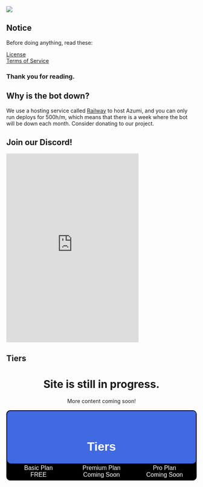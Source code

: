 <img src="https://i.imgur.com/uN6LvLY.png" border="0">


## Notice
Before doing anything, read these:

[License](https://raw.githubusercontent.com/Azumi-Development/Azumi/main/LICENSE)<br>
[Terms of Service](https://raw.githubusercontent.com/Azumi-Development/Azumi/main/terms-of-service)

### Thank you for reading.


## Why is the bot down?

We use a hosting service called [Railway](https://railway.app) to host Azumi, and you can only run deploys for 500h/m, which means that there is a week where the bot will be down each month.
Consider donating to our project.


## Join our Discord!

<iframe src="https://canary.discord.com/widget?id=1007844136738619545&theme=dark" width="350" height="500" allowtransparency="true" frameborder="0" sandbox="allow-popups allow-popups-to-escape-sandbox allow-same-origin allow-scripts"></iframe>

## Tiers
<html>
<css>
<body>
<style>
table, th, td {border: 1px solid black; border-radius: 10px}
</style>
<center>
<table border=5 width=900 style="background-color:black; font-family: 'TW Cen MT Condensed', 'Arial', Calibri, 'Trebuchet MS', sans-serif;">
<tr align=center>
<td colspan=3 align=center style="background-color:royalblue;color:rgb(255, 255, 255)"><br style="line-height: 30px"><h1>Tiers</h1></td>
<tr align=center>
<tr align=center>
<td align=center width=150 style="background-color: black;color:white">Basic Plan<br style="line-height: 30px">FREE<br style="line-height: 50px"></td>
<td align=center width=150 style="background-color: black;color:white">Premium Plan<br style="line-height: 30px">Coming Soon</td>
<td align=center width=150 style="background-color: black;color:white">Pro Plan<br style="line-height: 30px">Coming Soon</td>
</tr>
</center>
</body>
</css>
</html>

# Site is still in progress.

More content coming soon!
